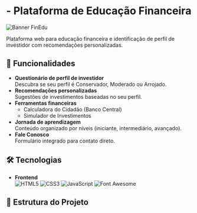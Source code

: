 #  - Plataforma de Educação Financeira

![Banner FinEdu](https://via.placeholder.com/1200x400?text=FinEdu+Banner) <!-- Substitua por uma imagem real -->

Plataforma web para educação financeira e identificação de perfil de investidor com recomendações personalizadas.

## 🚀 Funcionalidades

- **Questionário de perfil de investidor**  
  Descubra se seu perfil é Conservador, Moderado ou Arrojado.
- **Recomendações personalizadas**  
  Sugestões de investimentos baseadas no seu perfil.
- **Ferramentas financeiras**  
  - Calculadora do Cidadão (Banco Central)
  - Simulador de Investimentos
- **Jornada de aprendizagem**  
  Conteúdo organizado por níveis (iniciante, intermediário, avançado).
- **Fale Conosco**  
  Formulário integrado para contato direto.

## 🛠️ Tecnologias

- **Frontend**  
  ![HTML5](https://img.shields.io/badge/HTML5-E34F26?logo=html5&logoColor=white)
  ![CSS3](https://img.shields.io/badge/CSS3-1572B6?logo=css3&logoColor=white)
  ![JavaScript](https://img.shields.io/badge/JavaScript-F7DF1E?logo=javascript&logoColor=black)
  ![Font Awesome](https://img.shields.io/badge/Font_Awesome-528DD7?logo=font-awesome&logoColor=white)

## 📂 Estrutura do Projeto
